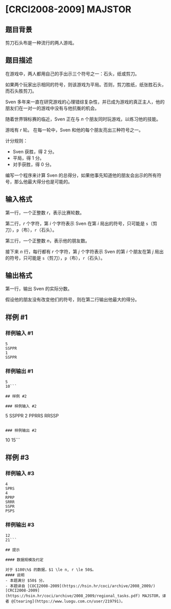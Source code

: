 # [CRCI2008-2009] MAJSTOR

## 题目背景

剪刀石头布是一种流行的两人游戏。

## 题目描述

在游戏中，两人都用自己的手出示三个符号之一：石头，纸或剪刀。 

如果两个玩家出示相同的符号，则该游戏为平局。否则，剪刀胜纸，纸张胜石头，而石头胜剪刀。

Sven 多年来一直在研究游戏的心理错综复杂性，并已成为游戏的真正主人，他的朋友们在一对一的游戏中没有与他抗衡的机会。

随着世界锦标赛的临近，Sven 正在与 $n$ 个朋友同时玩游戏，以练习他的技能。 

游戏有 $r$ 轮。 在每一轮中，Sven 和他的每个朋友亮出三种符号之一。

计分规则：

- Sven 获胜，得 $2$ 分。
- 平局，得 $1$ 分。
- 对手获胜，得 $0$ 分。

编写一个程序来计算 Sven 的总得分，如果他事先知道他的朋友会出示的所有符号，那么他最大得分也是可能的。

## 输入格式

第一行，一个正整数 $r$，表示比赛轮数。

第二行，$r$ 个字符，第 $i$ 个字符表示 Sven 在第 $i$ 局出的符号，只可能是 `s`（剪刀），`p`（布），`r`（石头）。

第三行，一个正整数 $n$，表示他的朋友数。

接下来 $n$ 行，每行都有 $r$ 个字符，第 $j$ 个字符表示 Sven 的第 $i$ 个朋友在第 $j$ 局出的符号，只可能是 `s`（剪刀），`p`（布），`r`（石头）。

## 输出格式

第一行，输出 Sven 的实际分数。

假设他的朋友没有改变他们的符号，则在第二行输出他最大的得分。

## 样例 #1

### 样例输入 #1
```
5
SSPPR
1
SSPPR 
```

### 样例输出 #1

```
5
10```

## 样例 #2

### 样例输入 #2
```
5
SSPPR
2
PPRRS
RRSSP 
```

### 样例输出 #2

```
10
15```

## 样例 #3

### 样例输入 #3
```
4
SPRS
4
RPRP
SRRR
SSPR
PSPS 
```

### 样例输出 #3

```
12
21```

## 提示

#### 数据规模及约定

对于 $100\%$ 的数据，$1 \le n, r \le 50$。
#### 说明
- 本题满分 $50$ 分。
- 本题译自 [COCI2008-2009](https://hsin.hr/coci/archive/2008_2009/) [CRCI2008-2009](https://hsin.hr/coci/archive/2008_2009/regional_tasks.pdf) MAJSTOR，译者 @[tearing](https://www.luogu.com.cn/user/219791)。
